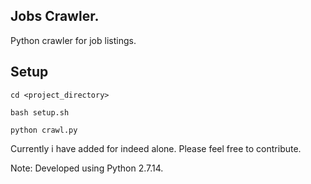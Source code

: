 ## Jobs Crawler.
Python crawler for job listings.


## Setup
`cd <project_directory>`

`bash setup.sh`

`python crawl.py`

Currently i have added for indeed alone. Please feel free to contribute.

Note: Developed using Python 2.7.14.
